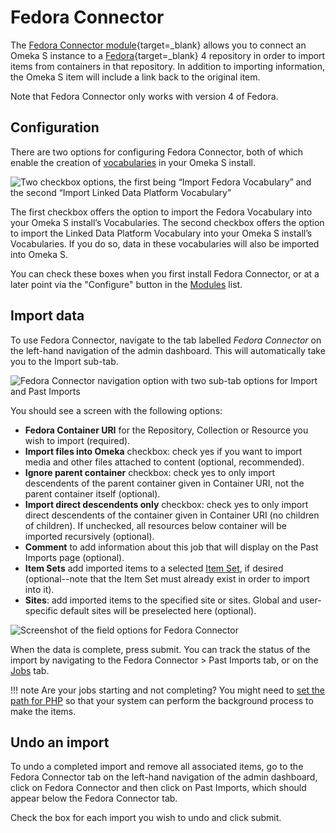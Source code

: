 # Fedora Connector

The [Fedora Connector module](https://omeka.org/s/modules/FedoraConnector){target=_blank} allows you to connect an Omeka S instance to a [Fedora](https://duraspace.org/fedora/){target=_blank} 4 repository in order to import items from containers in that repository. In addition to importing information, the Omeka S item will include a link back to the original item.

Note that Fedora Connector only works with version 4 of Fedora.

## Configuration
There are two options for configuring Fedora Connector, both of which enable the creation of [vocabularies](../content/vocabularies.md) in your Omeka S install.

![Two checkbox options, the first being “Import Fedora Vocabulary” and the second “Import Linked Data Platform Vocabulary”](../modules/modulesfiles/mods_fcconfig.png)

The first checkbox offers the option to import the Fedora Vocabulary into your Omeka S install’s Vocabularies. The second checkbox offers the option to import the Linked Data Platform Vocabulary into your Omeka S install’s Vocabularies. If you do so, data in these vocabularies will also be imported into Omeka S.

You can check these boxes when you first install Fedora Connector, or at a later point via the "Configure" button in the [Modules](../modules/index.md#managing-modules) list.

## Import data
To use Fedora Connector, navigate to the tab labelled *Fedora Connector* on the left-hand navigation of the admin dashboard. This will automatically take you to the Import sub-tab.

![Fedora Connector navigation option with two sub-tab options for Import and Past Imports](../modules/modulesfiles/mods_fcnav.png)

You should see a screen with the following options:

* **Fedora Container URI** for the Repository, Collection or Resource you wish to import (required).
* **Import files into Omeka** checkbox: check yes if you want to import media and other files attached to content (optional, recommended).
* **Ignore parent container** checkbox: check yes to only import descendents of the parent container given in Container URI, not the parent container itself (optional).
* **Import direct descendents only** checkbox: check yes to only import direct descendents of the container given in Container URI (no children of children). If unchecked, all resources below container will be imported recursively (optional).
* **Comment** to add information about this job that will display on the Past Imports page (optional).
* **Item Sets** add imported items to a selected [Item Set](../content/item-sets.md), if desired (optional--note that the Item Set must already exist in order to import into it).
* **Sites**: add imported items to the specified site or sites. Global and user-specific default sites will be preselected here (optional).

![Screenshot of the field options for Fedora Connector](../modules/modulesfiles/mods_fedoraconnect.png)

When the data is complete, press submit. You can track the status of the import by navigating to the Fedora Connector > Past Imports tab, or on the [Jobs](../admin/jobs.md) tab.

!!! note
	Are your jobs starting and not completing? You might need to [set the path for PHP](../configuration.md#php-path) so that your system can perform the background process to make the items.

## Undo an import
To undo a completed import and remove all associated items, go to the Fedora Connector tab on the left-hand navigation of the admin dashboard, click on Fedora Connector and then click on Past Imports, which should appear below the Fedora Connector tab.

Check the box for each import you wish to undo and click submit.
